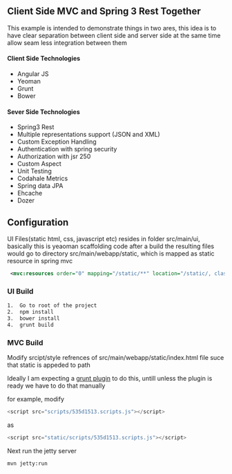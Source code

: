 ## Client Side MVC and Spring 3 Rest Together

This example is intended to demonstrate things in two ares, this idea is to have clear separation between client side and server side
at the same time allow seam less integration between them

#### Client Side Technologies

*  Angular JS
*  Yeoman
*  Grunt
*  Bower


#### Sever Side Technologies

*  Spring3 Rest
*  Multiple representations support (JSON and XML)
*  Custom Exception Handling
*  Authentication with spring security
*  Authorization with jsr 250
*  Custom Aspect
*  Unit Testing
*  Codahale Metrics
*  Spring data JPA
*  Ehcache
*  Dozer

## Configuration

UI Files(static html, css, javascript etc) resides in folder src/main/ui, basically this is yeaoman scaffolding code
after a build the resulting files would go to directory src/main/webapp/static, which is mapped as static resource in spring mvc


```xml
 <mvc:resources order="0" mapping="/static/**" location="/static/, classpath:/META-INF/web-resources/" cache-period="31556926"/>

```

### UI Build
```bash
1.  Go to root of the project 
2.  npm install
3.  bower install
4.  grunt build

```

### MVC Build

Modify srcipt/style refrences of  src/main/webapp/static/index.html file suce that static is appeded to path 

Ideally I am expecting a [grunt plugin][pluginId] to do this, untill unless the plugin is ready we have to do that manually

for example, modify 
```javascript
<script src="scripts/535d1513.scripts.js"></script>
```
as 

```javascript
<script src="static/scripts/535d1513.scripts.js"></script>
```
Next run the jetty server

```bash
mvn jetty:run
```


[pluginId]: http://stackoverflow.com/questions/19432595/grunt-change-path-to-all-files
